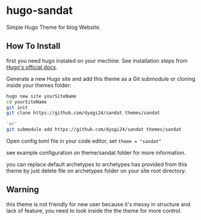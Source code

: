 # hugo-sandat

Simple Hugo Theme for blog Website.

## How To Install

first you need hugo instaled on your mechine. See installation steps from [Hugo's official docs](https://gohugo.io/getting-started/installing/).

Generate a new Hugo site and add this theme as a Git submodule or cloning inside your themes folder:

```bash
hugo new site yourSiteName
cd yourSiteName
git init
git clone https://github.com/dyogi24/sandat themes/sandat

'or'
git submodule add https://github.com/dyogi24/sandat themes/sandat
```
Open config.toml file in your code editor, set `theme = "sandat"`

see example configuration on theme/sandat folder for more information.

you can replace default archetypes to archetypes has provided from this theme by just delete file on archetypes folder on your site root directory.

## Warning 

this theme is not friendly for new user because it's messy in structure and lack of feature, you need to look inside the the theme for more control.

